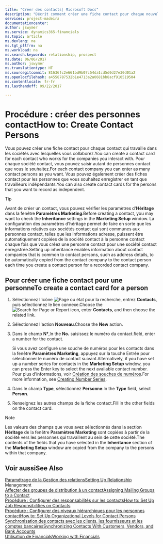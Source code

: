 ```yaml
---
title: "Créer des contacts| Microsoft Docs"
description: "Décrit comment créer une fiche contact pour chaque nouvelle personne ou nouveau prospect avec lequel vous collaborez ou entretenez des relations professionnelles."
services: project-madeira
documentationcenter: 
author: jswymer
ms.service: dynamics365-financials
ms.topic: article
ms.devlang: na
ms.tgt_pltfrm: na
ms.workload: na
ms.search.keywords: relationship, prospect
ms.date: 06/06/2017
ms.author: jswymer
ms.translationtype: HT
ms.sourcegitcommit: 81636fc2e661bd9b07c54da1cd5d0d27e30d01a2
ms.openlocfilehash: a4558787532b1e4713a2a0681bb8acf910519504
ms.contentlocale: fr-fr
ms.lasthandoff: 09/22/2017

---
```

# <a name="how-to-create-contact-persons"></a><span data-ttu-id="0917f-103">Procédure : créer des personnes contact</span><span class="sxs-lookup"><span data-stu-id="0917f-103">How to: Create Contact Persons</span></span>
<span data-ttu-id="0917f-104">Vous pouvez créer une fiche contact pour chaque contact qui travaille dans les sociétés avec lesquelles vous collaborez.</span><span class="sxs-lookup"><span data-stu-id="0917f-104">You can create a contact card for each contact who works for the companies you interact with.</span></span> <span data-ttu-id="0917f-105">Pour chaque société contact, vous pouvez saisir autant de personnes contact que vous le souhaitez.</span><span class="sxs-lookup"><span data-stu-id="0917f-105">For each contact company you can enter as many contact persons as you want.</span></span> <span data-ttu-id="0917f-106">Vous pouvez également créer des fiches contact pour les personnes que vous souhaitez enregistrer en tant que travailleurs indépendants.</span><span class="sxs-lookup"><span data-stu-id="0917f-106">You can also create contact cards for the persons that you want to record as independent.</span></span>

> [!TIP]  
>   <span data-ttu-id="0917f-107">Avant de créer un contact, vous pouvez vérifier les paramètres d'**Héritage** dans la fenêtre **Paramètres Marketing**.</span><span class="sxs-lookup"><span data-stu-id="0917f-107">Before creating a contact, you may want to check the **Inheritance** settings in the **Marketing Setup** window.</span></span> <span data-ttu-id="0917f-108">La configuration des paramètres d'héritage permet de faire en sorte que les informations relatives aux sociétés contact qui sont communes aux personnes contact, telles que les informations adresse, puissent être automatiquement copiées de la société contact à la personne contact chaque fois que vous créez une personne contact pour une société contact enregistrée.</span><span class="sxs-lookup"><span data-stu-id="0917f-108">Setting up inheritance enables information about contact companies that is common to contact persons, such as address details, to be automatically copied from the contact company to the contact person each time you create a contact person for a recorded contact company.</span></span>

## <a name="to-create-a-contact-card-for-a-person"></a><span data-ttu-id="0917f-109">Pour créer une fiche contact pour une personne</span><span class="sxs-lookup"><span data-stu-id="0917f-109">To create a contact card for a person</span></span>
1. <span data-ttu-id="0917f-110">Sélectionnez l'icône ![Page ou état pour la recherche](media/ui-search/search_small.png "Page ou état pour la recherche"), entrez **Contacts**, puis sélectionnez le lien connexe.</span><span class="sxs-lookup"><span data-stu-id="0917f-110">Choose the ![Search for Page or Report](media/ui-search/search_small.png "Search for Page or Report icon") icon, enter **Contacts**, and then choose the related link.</span></span>
2. <span data-ttu-id="0917f-111">Sélectionnez l'action **Nouveau**.</span><span class="sxs-lookup"><span data-stu-id="0917f-111">Choose the **New** action.</span></span>
3. <span data-ttu-id="0917f-112">Dans le champ **N°**,</span><span class="sxs-lookup"><span data-stu-id="0917f-112">In the **No.**</span></span> <span data-ttu-id="0917f-113">saisissez le numéro du contact.</span><span class="sxs-lookup"><span data-stu-id="0917f-113">field, enter a number for the contact.</span></span>

    <span data-ttu-id="0917f-114">Si vous avez configuré une souche de numéros pour les contacts dans la fenêtre **Paramètres Marketing**, appuyez sur la touche Entrée pour sélectionner le numéro de contact suivant.</span><span class="sxs-lookup"><span data-stu-id="0917f-114">Alternatively, if you have set up a number series for contacts in the **Marketing Setup** window, you can press the Enter key to select the next available contact number.</span></span> <span data-ttu-id="0917f-115">Pour plus d'informations, voir [Création des souches de numéros](ui-create-number-series.md).</span><span class="sxs-lookup"><span data-stu-id="0917f-115">For more information, see [Creating Number Series](ui-create-number-series.md).</span></span>
4. <span data-ttu-id="0917f-116">Dans le champ **Type**, sélectionnez **Personne**.</span><span class="sxs-lookup"><span data-stu-id="0917f-116">In the **Type** field, select **Person**.</span></span>
5. <span data-ttu-id="0917f-117">Renseignez les autres champs de la fiche contact.</span><span class="sxs-lookup"><span data-stu-id="0917f-117">Fill in the other fields on the contact card.</span></span>

> [!NOTE]  
>   <span data-ttu-id="0917f-118">Les valeurs des champs que vous avez sélectionnés dans la section **Héritage** de la fenêtre **Paramètres Marketing** sont copiées à partir de la société vers les personnes qui travaillent au sein de cette société.</span><span class="sxs-lookup"><span data-stu-id="0917f-118">The contents of the fields that you have selected in the **Inheritance** section of the **Marketing Setup** window are copied from the company to the persons within that company.</span></span>

## <a name="see-also"></a><span data-ttu-id="0917f-119">Voir aussi</span><span class="sxs-lookup"><span data-stu-id="0917f-119">See Also</span></span>
[<span data-ttu-id="0917f-120">Paramétrage de la Gestion des relations</span><span class="sxs-lookup"><span data-stu-id="0917f-120">Setting Up Relationship Management</span></span>](marketing-setup-marketing.md)  
[<span data-ttu-id="0917f-121">Affecter des groupes de distribution à un contact</span><span class="sxs-lookup"><span data-stu-id="0917f-121">Assigning Mailing Groups to a Contact</span></span>](marketing-mailing-groups.md#AssignMailGroupContact)  
[<span data-ttu-id="0917f-122">Procédure : Configurer des responsabilités sur les contacts</span><span class="sxs-lookup"><span data-stu-id="0917f-122">How to: Set Up Job Responsibilities on Contacts</span></span>](marketing-job-responsibilities.md)  
[<span data-ttu-id="0917f-123">Procédure : Configurer des niveaux hiérarchiques pour les personnes contact</span><span class="sxs-lookup"><span data-stu-id="0917f-123">How to: Set Up Organizational Levels for Contact Persons</span></span>](marketing-organizational-levels.md)  
[<span data-ttu-id="0917f-124">Synchronisation des contacts avec les clients, les fournisseurs et les comptes bancaires</span><span class="sxs-lookup"><span data-stu-id="0917f-124">Synchronizing Contacts With Customers, Vendors, and Bank Accounts</span></span>](marketing-synchronize-contacts-customers-vendors-bank-accounts.md)  
[<span data-ttu-id="0917f-125">Utilisation de Financials</span><span class="sxs-lookup"><span data-stu-id="0917f-125">Working with Financials</span></span>](ui-work-product.md)  

